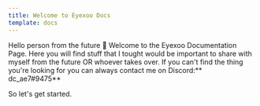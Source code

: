 ```yaml
---
title: Welcome to Eyexoo Docs
template: docs
---
```

Hello person from the future 👋 Welcome to the Eyexoo Documentation Page. Here you will find stuff that I tought would be important to share with myself from the future OR whoever takes over.  If you can't find the thing you're looking for you can always contact me on Discord:** dc_ae7#9475** 

So let's get started.